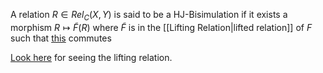 
A relation $R \in Rel_{C}(X, Y)$ is said to be a HJ-Bisimulation if it exists a morphism $R \mapsto \tilde{F}(R)$ where $\tilde{F}$ is in the [[Lifting Relation|lifted relation]] of $F$ such that [this](https://tikzcd.yichuanshen.de/#N4Igdg9gJgpgziAXAbVABwnAlgFyxMJZABgBpiBdUkANwEMAbAVxiRAA0QBfU9TXfIRRkAjFVqMWbAGKcefbHgJERpMdXrNWiEAB1deBrGDSuACgBKASm68QGRYJXlxmqTou2FA5SgBMLhqS2iAAml72-EpCyAHqEloy4VziMFAA5vBEoABmAE4QALZIAMzUOBBIASAMWGAhUBA4OGkR+UWl5ZWIxPIg7cU9XUgifQNIACzDiACsYwWDZSAVk-MdiNUriKN24xvTcxRcQA) commutes

[Look here](https://tikzcd.yichuanshen.de/#N4Igdg9gJgpgziAXAbVABwnAlgFyxMJZABgBpiBdUkANwEMAbAVxiRAA0QBfU9TXfIRRkAjFVqMWbAGKcefbHgJERpMdXrNWiEAB1deBrGDSuACgBKASm68QGRYJXlxmqTou2FA5SgBMLhqS2iAAml72-EpCyAHqEloy4fKRjr7Iqn6uwTKWNikOPjFkWUGJOrL6eAC28AAE0sl2hdHOAMzZ5SDSZux1VVi1cHWh+eIwUADm8ESgAGYAThDVSG3UOBBIASAMWGAhUBA4OBMRi8ur65uIxCnnKzdXSCJ3Sw8ALE+IAKyvF4hrEAbJDvP4PbbAxAvOz3LZfX4wt5IABsXz8YLhQOuAHYMYhUVikAAOPFEr6qEAAIxgYCgSGxFLcIR6+jQWAA+gAPGzUBh0akMAAKUScOj22FgZyRiDJhJ+1GptKQAFoGWV3N0zKyOaMQLz+TAhSLfCBxVhJaSvtjqHAABZYOY4FXbXb7NiHY6nLgULhAA) for seeing the lifting relation.
